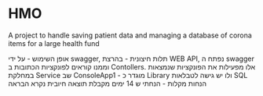 # HMO
A project to handle saving patient data and managing a database of corona items for a large health fund



אופן השימוש - על ידי swagger, תלות חיצונית - בהרצת WEB API, נפתח ה swagger וממנו קוראים לפונקציות הכתובות ב Contollers. 
אלו מפעילות את הפונקציות שנמצאות במחלקת Service שב ConsoleApp1 - מוגדר כ Library ולו יש גישה לטבלאות SQL
הנחות מקלות - הנחתי ש 14 ימים מקבלת תוצאה חיובית נקרא הבראה
